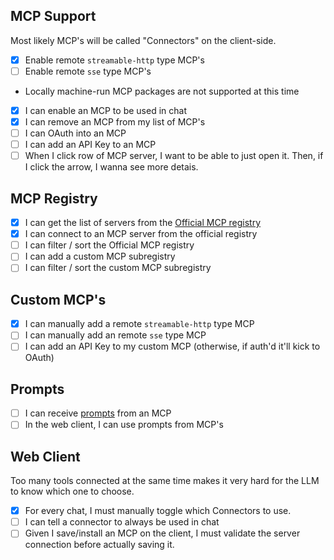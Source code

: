 ## MCP Support

Most likely MCP's will be called "Connectors" on the client-side.

- [x] Enable remote `streamable-http` type MCP's
- [ ] Enable remote `sse` type MCP's
- Locally machine-run MCP packages are not supported at this time
- [x] I can enable an MCP to be used in chat
- [x] I can remove an MCP from my list of MCP's
- [ ] I can OAuth into an MCP
- [ ] I can add an API Key to an MCP
- [ ] When I click row of MCP server, I want to be able to just open it. Then, if I click the arrow, I wanna see more detais. 

## MCP Registry

- [x] I can get the list of servers from the [Official MCP registry](./apps/server/src/lib/mcp-registry/index.ts)
- [x] I can connect to an MCP server from the official registry
- [ ] I can filter / sort the Official MCP registry
- [ ] I can add a custom MCP subregistry
- [ ] I can filter / sort the custom MCP subregistry

## Custom MCP's

- [x] I can manually add a remote `streamable-http` type MCP
- [ ] I can manually add an remote `sse` type MCP
- [ ] I can add an API Key to my custom MCP (otherwise, if auth'd it'll kick to OAuth)

## Prompts

- [ ] I can receive [prompts](https://modelcontextprotocol.io/specification/2025-06-18/server/prompts) from an MCP
- [ ] In the web client, I can use prompts from MCP's

## Web Client

Too many tools connected at the same time makes it very hard for the LLM to know which one to choose. 

- [x] For every chat, I must manually toggle which Connectors to use. 
- [ ] I can tell a connector to always be used in chat
- [ ] Given I save/install an MCP on the client, I must validate the server connection before actually saving it.
